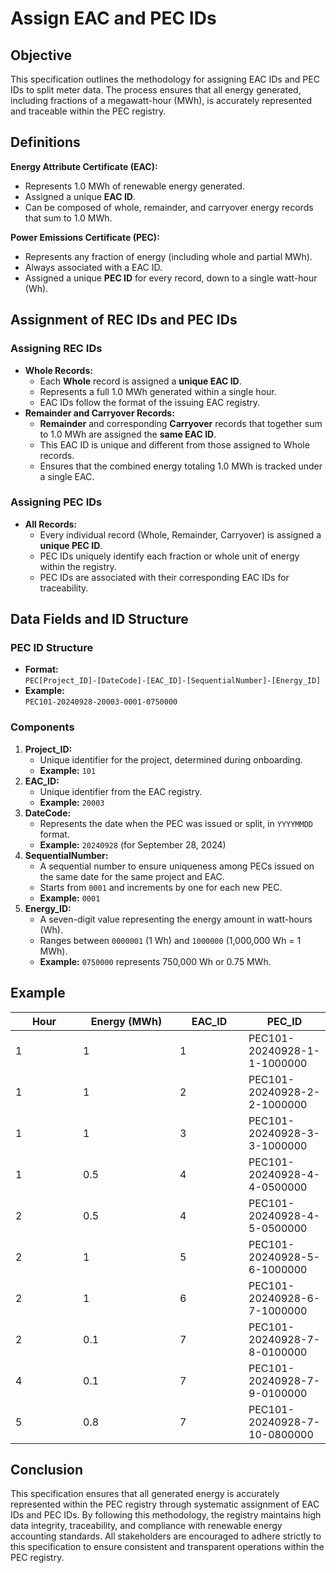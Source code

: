 # Assign EAC and  PEC IDs

## **Objective**

This specification outlines the methodology for assigning EAC IDs and PEC IDs to split meter data. The process ensures that all energy generated, including fractions of a megawatt-hour (MWh), is accurately represented and traceable within the PEC registry.

## **Definitions**

**Energy Attribute Certificate (EAC):**

* Represents 1.0 MWh of renewable energy generated.
* Assigned a unique **EAC ID**.
* Can be composed of whole, remainder, and carryover energy records that sum to 1.0 MWh.

**Power Emissions Certificate (PEC):**

* Represents any fraction of energy (including whole and partial MWh).
* Always associated with a EAC ID.
* Assigned a unique **PEC ID** for every record, down to a single watt-hour (Wh).

## **Assignment of REC IDs and PEC IDs**

### **Assigning REC IDs**

* **Whole Records:**
  * Each **Whole** record is assigned a **unique EAC ID**.
  * Represents a full 1.0 MWh generated within a single hour.
  * EAC IDs follow the format of the issuing EAC registry.
* **Remainder and Carryover Records:**
  * **Remainder** and corresponding **Carryover** records that together sum to 1.0 MWh are assigned the **same EAC ID**.
  * This EAC ID is unique and different from those assigned to Whole records.
  * Ensures that the combined energy totaling 1.0 MWh is tracked under a single EAC.

### **Assigning PEC IDs**

* **All Records:**
  * Every individual record (Whole, Remainder, Carryover) is assigned a **unique PEC ID**.
  * PEC IDs uniquely identify each fraction or whole unit of energy within the registry.
  * PEC IDs are associated with their corresponding EAC IDs for traceability.

## Data Fields and ID Structure

### **PEC ID Structure**

* **Format:**\
  `PEC[Project_ID]-[DateCode]-[EAC_ID]-[SequentialNumber]-[Energy_ID]`
* **Example:**\
  `PEC101-20240928-20003-0001-0750000`

### **Components**

1. **Project\_ID:**
   * Unique identifier for the project, determined during onboarding.
   * **Example:** `101`
2. **EAC\_ID:**
   * Unique identifier from the EAC registry.
   * **Example:** `20003`
3. **DateCode:**
   * Represents the date when the PEC was issued or split, in `YYYYMMDD` format.
   * **Example:** `20240928` (for September 28, 2024)
4. **SequentialNumber:**
   * A sequential number to ensure uniqueness among PECs issued on the same date for the same project and EAC.
   * Starts from `0001` and increments by one for each new PEC.
   * **Example:** `0001`
5. **Energy\_ID:**
   * A seven-digit value representing the energy amount in watt-hours (Wh).
   * Ranges between `0000001` (1 Wh) and `1000000` (1,000,000 Wh = 1 MWh).
   * **Example:** `0750000` represents 750,000 Wh or 0.75 MWh.

## **Example**

<table><thead><tr><th width="92">Hour</th><th width="139">Energy (MWh)</th><th width="94">EAC_ID</th><th>PEC_ID</th></tr></thead><tbody><tr><td>1</td><td>1</td><td>1</td><td>PEC101-20240928-1-1-1000000</td></tr><tr><td>1</td><td>1</td><td>2</td><td>PEC101-20240928-2-2-1000000</td></tr><tr><td>1</td><td>1</td><td>3</td><td>PEC101-20240928-3-3-1000000</td></tr><tr><td>1</td><td>0.5</td><td>4</td><td>PEC101-20240928-4-4-0500000</td></tr><tr><td>2</td><td>0.5</td><td>4</td><td>PEC101-20240928-4-5-0500000</td></tr><tr><td>2</td><td>1</td><td>5</td><td>PEC101-20240928-5-6-1000000</td></tr><tr><td>2</td><td>1</td><td>6</td><td>PEC101-20240928-6-7-1000000</td></tr><tr><td>2</td><td>0.1</td><td>7</td><td>PEC101-20240928-7-8-0100000</td></tr><tr><td>4</td><td>0.1</td><td>7</td><td>PEC101-20240928-7-9-0100000</td></tr><tr><td>5</td><td>0.8</td><td>7</td><td>PEC101-20240928-7-10-0800000</td></tr></tbody></table>

## **Conclusion**

This specification ensures that all generated energy is accurately represented within the PEC registry through systematic assignment of EAC IDs and PEC IDs. By following this methodology, the registry maintains high data integrity, traceability, and compliance with renewable energy accounting standards. All stakeholders are encouraged to adhere strictly to this specification to ensure consistent and transparent operations within the PEC registry.
